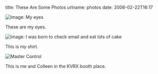 title: These Are Some Photos
urlname: photos
date: 2006-02-22T16:17

![Image: My eyes](https://dl.dropboxusercontent.com/s/je8dodte2zfggbn/20060222-eyes.jpg)

These are my eyes.

![Image: I was born to check email and eat lots of cake](https://dl.dropboxusercontent.com/s/o6yh0k392py1krc/20060222-email-cake.jpg)

This is my shirt.

![Master Control](https://dl.dropboxusercontent.com/s/736yc99iikqhouq/20060222-kvrx.jpg)

This is me and Colleen in the KVRX booth place.